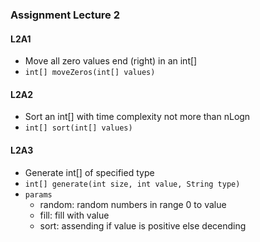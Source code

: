 
### Assignment Lecture 2
#### L2A1
* Move all zero values end (right) in an int[]
* `int[] moveZeros(int[] values)`

#### L2A2
* Sort an int[] with time complexity not more than nLogn
* `int[] sort(int[] values)`

#### L2A3
* Generate int[] of specified type
* `int[] generate(int size, int value, String type)`
* `params`
  * random: random numbers in range 0 to value
  * fill: fill with value
  * sort: assending if value is positive else decending